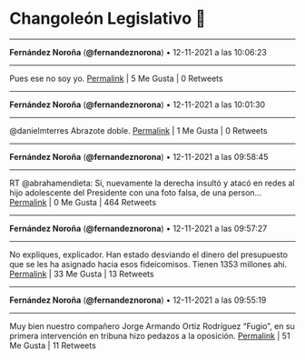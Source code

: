 # Changoleón Legislativo 🙈
*****
**Fernández Noroña** (**@fernandeznorona**) • 12-11-2021 a las 10:06:23
*****
Pues ese no soy yo.
[Permalink](https://twitter.com/fernandeznorona/status/1459221047794978822) | 5 Me Gusta | 0 Retweets
*****
**Fernández Noroña** (**@fernandeznorona**) • 12-11-2021 a las 10:01:30
*****
@danielmterres Abrazote doble.
[Permalink](https://twitter.com/fernandeznorona/status/1459219818322829314) | 1 Me Gusta | 0 Retweets
*****
**Fernández Noroña** (**@fernandeznorona**) • 12-11-2021 a las 09:58:45
*****
RT @abrahamendieta: Sí, nuevamente la derecha insultó y atacó en redes al hijo adolescente del Presidente con una foto falsa, de una person…
[Permalink](https://twitter.com/fernandeznorona/status/1459219126375923715) | 0 Me Gusta | 464 Retweets
*****
**Fernández Noroña** (**@fernandeznorona**) • 12-11-2021 a las 09:57:27
*****
No expliques, explicador. Han estado desviando el dinero del presupuesto que se les ha asignado hacia esos fideicomisos. Tienen 1353 millones ahí.
[Permalink](https://twitter.com/fernandeznorona/status/1459218801338327050) | 33 Me Gusta | 13 Retweets
*****
**Fernández Noroña** (**@fernandeznorona**) • 12-11-2021 a las 09:55:19
*****
Muy bien nuestro compañero Jorge Armando Ortiz Rodríguez “Fugio”, en su primera intervención en tribuna hizo pedazos a la oposición.
[Permalink](https://twitter.com/fernandeznorona/status/1459218263041314822) | 51 Me Gusta | 11 Retweets